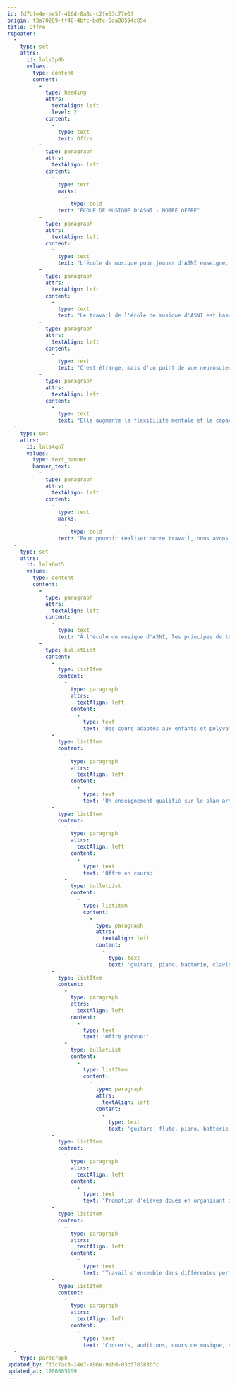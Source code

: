 ```yaml
---
id: fd7bfe4e-ee5f-416d-8a8c-c2fe53c77e0f
origin: f3a70209-ff40-4bfc-bdfc-6da08594c854
title: Offre
repeater:
  -
    type: set
    attrs:
      id: lnls3p0b
      values:
        type: content
        content:
          -
            type: heading
            attrs:
              textAlign: left
              level: 2
            content:
              -
                type: text
                text: Offre
          -
            type: paragraph
            attrs:
              textAlign: left
            content:
              -
                type: text
                marks:
                  -
                    type: bold
                text: "ÉCOLE DE MUSIQUE D'ASNI - NOTRE OFFRE"
          -
            type: paragraph
            attrs:
              textAlign: left
            content:
              -
                type: text
                text: "L'école de musique pour jeunes d'ASNI enseigne, indépendamment de toute autre représentation de genre, garçons et filles; tous les enfants d'ASNI et des environs sont admis dans la classe et sont bienvenus."
          -
            type: paragraph
            attrs:
              textAlign: left
            content:
              -
                type: text
                text: "Le travail de l'école de musique d'ASNI est basé sur la connaissance scientifique que l'éducation musicale a : la plus grande influence sur le développement neuronal de nos enfants."
          -
            type: paragraph
            attrs:
              textAlign: left
            content:
              -
                type: text
                text: "C'est étrange, mais d'un point de vue neuroscientifique, tout indique que la performance la plus inutile dont les humains sont capables - et qui est sans aucun doute un chant insouciant et involontaire - présente le plus grand avantage pour le développement du cerveau des enfants\" (Prof. Dr. Gerald Hüther, directeur du Centre de recherche en prévention neurobiologique de l'Université de Göttingen et de Mannheim / Heidelberg). L'éducation musicale est donc propice à l'enseignement général."
          -
            type: paragraph
            attrs:
              textAlign: left
            content:
              -
                type: text
                text: "Elle augmente la flexibilité mentale et la capacité de se concentrer rapidement sur une nouvelle pensée. Et comme l'a souligné le Rotman Research Institute, en Ontario, l'expression linguistique des enfants est positivement influencée par un travail musical."
  -
    type: set
    attrs:
      id: lnls4qn7
      values:
        type: text_banner
        banner_text:
          -
            type: paragraph
            attrs:
              textAlign: left
            content:
              -
                type: text
                marks:
                  -
                    type: bold
                text: "Pour pouvoir réaliser notre travail, nous avons besoin du soutien d'un large cercle de sponsors."
  -
    type: set
    attrs:
      id: lnls6mt5
      values:
        type: content
        content:
          -
            type: paragraph
            attrs:
              textAlign: left
            content:
              -
                type: text
                text: "À l'école de musique d'ASNI, les principes de travail suivants s'appliquent :"
          -
            type: bulletList
            content:
              -
                type: listItem
                content:
                  -
                    type: paragraph
                    attrs:
                      textAlign: left
                    content:
                      -
                        type: text
                        text: 'Des cours adaptés aux enfants et polyvalents'
              -
                type: listItem
                content:
                  -
                    type: paragraph
                    attrs:
                      textAlign: left
                    content:
                      -
                        type: text
                        text: 'Un enseignement qualifié sur le plan artistique et pédagogique par des professeurs qualifiés'
              -
                type: listItem
                content:
                  -
                    type: paragraph
                    attrs:
                      textAlign: left
                    content:
                      -
                        type: text
                        text: 'Offre en cours:'
                  -
                    type: bulletList
                    content:
                      -
                        type: listItem
                        content:
                          -
                            type: paragraph
                            attrs:
                              textAlign: left
                            content:
                              -
                                type: text
                                text: 'guitare, piano, batterie, clavier, oud, banjo'
              -
                type: listItem
                content:
                  -
                    type: paragraph
                    attrs:
                      textAlign: left
                    content:
                      -
                        type: text
                        text: 'Offre prévue:'
                  -
                    type: bulletList
                    content:
                      -
                        type: listItem
                        content:
                          -
                            type: paragraph
                            attrs:
                              textAlign: left
                            content:
                              -
                                type: text
                                text: 'guitare, flute, piano, batterie, clavier, ouds, violon, violoncelle, contrebasse'
              -
                type: listItem
                content:
                  -
                    type: paragraph
                    attrs:
                      textAlign: left
                    content:
                      -
                        type: text
                        text: "Promotion d'élèves doués en organisant des performances individuelles et des concerts"
              -
                type: listItem
                content:
                  -
                    type: paragraph
                    attrs:
                      textAlign: left
                    content:
                      -
                        type: text
                        text: "Travail d'ensemble dans différentes performances et groupes d'âge"
              -
                type: listItem
                content:
                  -
                    type: paragraph
                    attrs:
                      textAlign: left
                    content:
                      -
                        type: text
                        text: 'Concerts, auditions, cours de musique, événements'
  -
    type: paragraph
updated_by: f33c7ac3-14e7-496e-9ebd-03b570383bfc
updated_at: 1706605199
---
```

